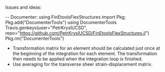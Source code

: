 
Issues and ideas:

-- Documenter:
using FinEtoolsFlexStructures
import Pkg; Pkg.add("DocumenterTools")
using DocumenterTools
Travis.genkeys(user="PetrKryslUCSD", repo="https://github.com/PetrKryslUCSD/FinEtoolsFlexStructures.jl")
Pkg.rm("DocumenterTools")

- Transformation matrix for an element should be calculated just once at the beginning of the integration for each element. The transformation then needs to be applied when the integration loop is finished.
- Use averaging for the transverse sheer strain-displacement matrix.


